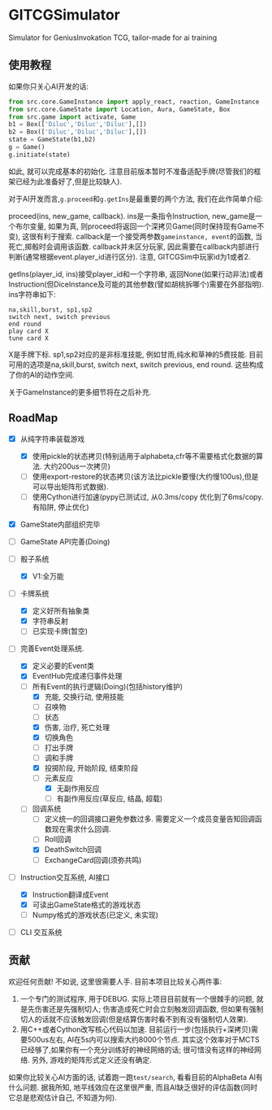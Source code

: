 # GITCGSimulator
Simulator for GeniusInvokation TCG, tailor-made for ai training


## 使用教程

如果你只关心AI开发的话:

```py
from src.core.GameInstance import apply_react, reaction, GameInstance
from src.core.GameState import Location, Aura, GameState, Box
from src.game import activate, Game
b1 = Box(['Diluc','Diluc','Diluc'],[])
b2 = Box(['Diluc','Diluc','Diluc'],[])
state = GameState(b1,b2)
g = Game()
g.initiate(state)
```

如此, 就可以完成基本的初始化. 注意目前版本暂时不准备适配手牌(尽管我们的框架已经为此准备好了,但是比较缺人).

对于AI开发而言,`g.proceed`和`g.getIns`是最重要的两个方法, 我们在此作简单介绍:

proceed(ins, new_game, callback). ins是一条指令Instruction, new_game是一个布尔变量, 如果为真, 则proceed将返回一个深拷贝Game(同时保持现有Game不变), 这很有利于搜索. callback是一个接受两参数`gameinstance, event`的函数, 当死亡,掷骰时会调用该函数. callback并未区分玩家, 因此需要在callback内部进行判断(通常根据event.player_id进行区分). 注意, GITCGSim中玩家id为1或者2.

getIns(player_id, ins)接受player_id和一个字符串, 返回None(如果行动非法)或者Instruction(但DiceInstance及可能的其他参数(譬如胡桃拆哪个)需要在外部指明). ins字符串如下:

```
na,skill,burst, sp1,sp2
switch next, switch previous
end round
play card X
tune card X
```

X是手牌下标. sp1,sp2对应的是非标准技能, 例如甘雨,纯水和草神的5费技能. 目前可用的选项是na,skill,burst, switch next, switch previous, end round. 这些构成了你的AI的动作空间.

关于GameInstance的更多细节将在之后补充.

## RoadMap

- [x] 从纯字符串装载游戏
  - [x]  使用pickle的状态拷贝(特别适用于alphabeta,cfr等不需要格式化数据的算法. 大约200us一次拷贝)
  - [ ]  使用export-restore的状态拷贝(该方法比pickle要慢(大约慢100us),但是可以导出矩阵形式数据).
  - [ ] 使用Cython进行加速(pypy已测试过, 从0.3ms/copy 优化到了6ms/copy. 有陷阱, 停止优化)
- [x] GameState内部组织完毕
- [ ] GameState API完善(Doing)

- [ ] 骰子系统
  - [x]  V1:全万能
  
- [ ] 卡牌系统
  - [x] 定义好所有抽象类
  - [x] 字符串反射
  - [ ] 已实现卡牌(暂空) 

- [ ] 完善Event处理系统.
  - [x] 定义必要的Event类 
  - [x] EventHub完成递归事件处理
  - [ ] 所有Event的执行逻辑(Doing)(包括history维护)
    - [x] 充能, 交换行动, 使用技能
    - [ ] 召唤物
    - [ ] 状态
    - [x] 伤害, 治疗, 死亡处理
    - [x] 切换角色
    - [ ] 打出手牌
    - [ ] 调和手牌
    - [x] 投掷阶段, 开始阶段, 结束阶段
    - [ ] 元素反应
      - [x] 无副作用反应
      - [ ] 有副作用反应(草反应, 结晶, 超载)
  - [ ] 回调系统
    - [ ] 定义统一的回调接口避免参数过多. 需要定义一个成员变量告知回调函数现在需求什么回调.
    - [ ] Roll回调
    - [x] DeathSwitch回调
    - [ ] ExchangeCard回调(须弥共鸣)

- [ ] Instruction交互系统, AI接口
   - [x] Instruction翻译成Event
   - [x] 可读出GameState格式的游戏状态 
   - [ ] Numpy格式的游戏状态(已定义, 未实现)

- [ ] CLI 交互系统


## 贡献

欢迎任何贡献! 不如说, 这里很需要人手. 目前本项目比较关心两件事:

1. 一个专门的测试程序, 用于DEBUG. 实际上项目目前就有一个很棘手的问题, 就是先伤害还是先强制切人; 伤害造成死亡时会立刻触发回调函数, 但如果有强制切人的话就不应该触发回调(但是结算伤害时看不到有没有强制切人效果). 
2. 用C++或者Cython改写核心代码以加速. 目前运行一步(包括执行+深拷贝)需要500us左右, AI在5s内可以搜索大约8000个节点. 其实这个效率对于MCTS已经够了,如果你有一个充分训练好的神经网络的话; 很可惜没有这样的神经网络. 另外, 游戏的矩阵形式定义还没有确定.

如果你比较关心AI方面的话, 试着跑一跑`test/search`, 看看目前的AlphaBeta AI有什么问题. 据我所知, 地平线效应在这里很严重, 而且AI缺乏很好的评估函数(同时它总是悲观估计自己, 不知道为何). 